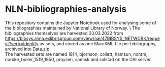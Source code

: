 # NLN-bibliographies-analysis
This repository contains the Jupyter Notebook used for analysing some of the bibliographies maintained by National Library of Norway. \\
The bibliographies themselves are harvested 30.03.2022 from https://bibsys.alma.exlibrisgroup.com/view/oai/47BIBSYS_NETWORK/request?verb=Identify as sets, and stored as one MarcXML file per bibliography, archived into Data.zip. \
The harvested sets are named 1814, bjornson, collett, hamsun, noram, norske_boker_1519_1850, proysen, samisk and solstad on the OAI server.

